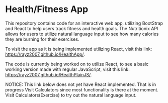 # Health/Fitness App

This repository contains code for an interactive web app, utilizing BootStrap and React to help users track fitness and health goals. The Nutritionix API allows for users to utilize natural language input to see how many calories they are burning for their exercises. 

To visit the app as it is being implemented utilizing React, visit this link: https://rayz2007.github.io/HealthApp/.

The code is currently being worked on to utilize React, to see a basic working version made with regular JavaScript, visit this link: https://rayz2007.github.io/HealthPlainJS/.

NOTICE: This link below does not yet have React implemented. That is in progress
Visit Calculators since most functionality is there at the moment.
Visit Calculators(Exercise) to try out the natural language input. 

